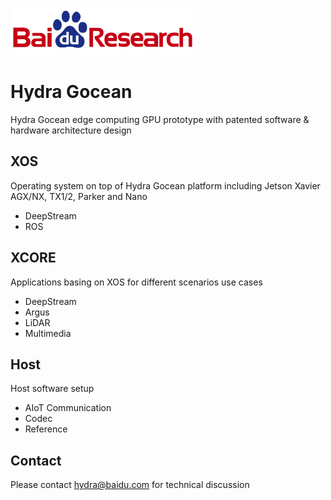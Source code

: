 ![Baidu Logo](/doc/baidu-research-logo-small.png)

# Hydra Gocean
Hydra Gocean edge computing GPU prototype with patented software & hardware architecture design

## XOS
Operating system on top of Hydra Gocean platform including Jetson Xavier AGX/NX, TX1/2, Parker and Nano
- DeepStream
- ROS

## XCORE
Applications basing on XOS for different scenarios use cases
- DeepStream
- Argus
- LiDAR
- Multimedia

## Host
Host software setup
- AIoT Communication
- Codec
- Reference

## Contact
Please contact hydra@baidu.com for technical discussion

